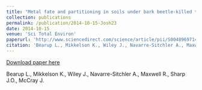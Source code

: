 ```yaml
---
title: "Metal fate and partitioning in soils under bark beetle-killed trees"
collection: publications
permalink: /publication/2014-10-15-Josh23
date: 2014-10-15
venue: 'Sci Total Environ'
paperurl: 'http://www.sciencedirect.com/science/article/pii/S0048969714010821  '
citation: 'Bearup L., Mikkelson K., Wiley J., Navarre-Sitchler A., Maxwell R., Sharp J.O., McCray J.'
---
```


<a href='http://www.sciencedirect.com/science/article/pii/S0048969714010821  '>Download paper here</a>

 Bearup L., Mikkelson K., Wiley J., Navarre-Sitchler A., Maxwell R., Sharp J.O., McCray J.

